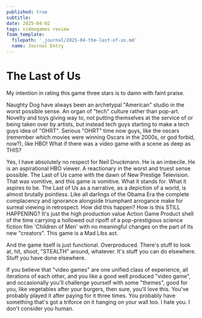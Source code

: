 ```yaml
---
published: true
subtitle:
date: 2025-04-02
tags: videogames review
foam_template:
  filepath: '_journal/2025-04-the-last-of-us.md'
  name: Journal Entry
---
```


# The Last of Us

My intention in rating this game three stars is to damn with faint praise.

Naughty Dog have always been an archetypal "American" studio in the worst possible sense. An organ of "tech" culture rather than pop-art. Novelty and toys giving way to, not putting themselves at the service of or being taken over by artists, but instead tech guys starting to make a tech guys idea of "OHRT". Serious "OHRT" time now guys, like the oscars (remember which movies were winning Oscars in the 2000s, or god forbid, now?), like HBO! What if there was a video game with a scene as deep as THIS?

Yes, I have absolutely no respect for Neil Druckmann. He is an imbecile. He is an aspirational HBO viewer. A reactionary in the worst and truest sense possible. The Last of Us came with the dawn of New Prestige Television. That was vomitive, and this game is vomitive. What it stands for. What it aspires to be. The Last of Us as a narrative, as a depiction of a world, is almost brutally pointless. Like all darlings of the Obama Era the complete complacency and ignorance alongside triumphant arrogance make for surreal viewing in retrospect. How did this happen? How is this STILL HAPPENING? It's just the high production value Action Game Product shell of the time carrying a hollowed out ripoff of a pop-prestigious science fiction film 'Children of Men' with no meaningful changes on the part of its new "creators". This game is a Mad Libs act.

And the game itself is just functional. Overproduced. There's stuff to look at, hit, shoot, "STEALTH" around, whatever. It's stuff you can do elsewhere. Stuff you have done elsewhere.

If you believe that "video games" are one unified class of experience, all iterations of each other, and you like a good well produced "video game", and occasionally you'll challenge yourself with some "themes", good for you, like vegetables after your burgers, then sure, you'll love this. You've probably played it after paying for it three times. You probably have something that's got a triforce on it hanging on your wall too. I hate you. I don't consider you human.
